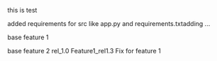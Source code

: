 this is test


added requirements for src like app.py and requirements.txtadding ...

base feature 1 

base feature 2 rel_1.0 
Feature1_rel1.3
Fix for feature 1
